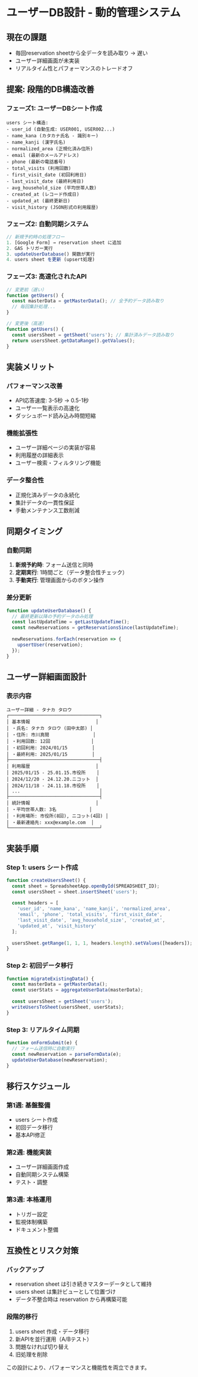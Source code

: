 # ユーザーDB設計 - 動的管理システム

## 現在の課題
- 毎回reservation sheetから全データを読み取り → 遅い
- ユーザー詳細画面が未実装
- リアルタイム性とパフォーマンスのトレードオフ

## 提案: 段階的DB構造改善

### フェーズ1: ユーザーDBシート作成
```
users シート構造:
- user_id (自動生成: USER001, USER002...)
- name_kana (カタカナ氏名 - 識別キー)
- name_kanji (漢字氏名)
- normalized_area (正規化済み住所)
- email (最新のメールアドレス)
- phone (最新の電話番号)
- total_visits (利用回数)
- first_visit_date (初回利用日)
- last_visit_date (最終利用日)
- avg_household_size (平均世帯人数)
- created_at (レコード作成日)
- updated_at (最終更新日)
- visit_history (JSON形式の利用履歴)
```

### フェーズ2: 自動同期システム
```javascript
// 新規予約時の処理フロー
1. [Google Form] → reservation sheet に追加
2. GAS トリガー実行
3. updateUserDatabase() 関数が実行
4. users sheet を更新 (upsert処理)
```

### フェーズ3: 高速化されたAPI
```javascript
// 変更前（遅い）
function getUsers() {
  const masterData = getMasterData(); // 全予約データ読み取り
  // 毎回集計処理...
}

// 変更後（高速）
function getUsers() {
  const usersSheet = getSheet('users'); // 集計済みデータ読み取り
  return usersSheet.getDataRange().getValues();
}
```

## 実装メリット

### パフォーマンス改善
- API応答速度: 3-5秒 → 0.5-1秒
- ユーザー一覧表示の高速化
- ダッシュボード読み込み時間短縮

### 機能拡張性
- ユーザー詳細ページの実装が容易
- 利用履歴の詳細表示
- ユーザー検索・フィルタリング機能

### データ整合性
- 正規化済みデータの永続化
- 集計データの一貫性保証
- 手動メンテナンス工数削減

## 同期タイミング

### 自動同期
1. **新規予約時**: フォーム送信と同時
2. **定期実行**: 1時間ごと（データ整合性チェック）
3. **手動実行**: 管理画面からのボタン操作

### 差分更新
```javascript
function updateUserDatabase() {
  // 最終更新以降の予約データのみ処理
  const lastUpdateTime = getLastUpdateTime();
  const newReservations = getReservationsSince(lastUpdateTime);
  
  newReservations.forEach(reservation => {
    upsertUser(reservation);
  });
}
```

## ユーザー詳細画面設計

### 表示内容
```
ユーザー詳細 - タナカ タロウ
┌─────────────────────────────────┐
│ 基本情報                        │
│ ・氏名: タナカ タロウ (田中太郎) │
│ ・住所: 市川真間                │
│ ・利用回数: 12回               │
│ ・初回利用: 2024/01/15         │
│ ・最終利用: 2025/01/15         │
├─────────────────────────────────┤
│ 利用履歴                        │
│ 2025/01/15 - 25.01.15.市役所    │
│ 2024/12/20 - 24.12.20.ニコット  │
│ 2024/11/18 - 24.11.18.市役所    │
│ ...                             │
├─────────────────────────────────┤
│ 統計情報                        │
│ ・平均世帯人数: 3名            │
│ ・利用場所: 市役所(8回), ニコット(4回) │
│ ・最新連絡先: xxx@example.com  │
└─────────────────────────────────┘
```

## 実装手順

### Step 1: users シート作成
```javascript
function createUsersSheet() {
  const sheet = SpreadsheetApp.openById(SPREADSHEET_ID);
  const usersSheet = sheet.insertSheet('users');
  
  const headers = [
    'user_id', 'name_kana', 'name_kanji', 'normalized_area',
    'email', 'phone', 'total_visits', 'first_visit_date',
    'last_visit_date', 'avg_household_size', 'created_at',
    'updated_at', 'visit_history'
  ];
  
  usersSheet.getRange(1, 1, 1, headers.length).setValues([headers]);
}
```

### Step 2: 初回データ移行
```javascript
function migrateExistingData() {
  const masterData = getMasterData();
  const userStats = aggregateUserData(masterData);
  
  const usersSheet = getSheet('users');
  writeUsersToSheet(usersSheet, userStats);
}
```

### Step 3: リアルタイム同期
```javascript
function onFormSubmit(e) {
  // フォーム送信時に自動実行
  const newReservation = parseFormData(e);
  updateUserDatabase(newReservation);
}
```

## 移行スケジュール

### 第1週: 基盤整備
- users シート作成
- 初回データ移行
- 基本API修正

### 第2週: 機能実装
- ユーザー詳細画面作成
- 自動同期システム構築
- テスト・調整

### 第3週: 本格運用
- トリガー設定
- 監視体制構築
- ドキュメント整備

## 互換性とリスク対策

### バックアップ
- reservation sheet は引き続きマスターデータとして維持
- users sheet は集計ビューとして位置づけ
- データ不整合時は reservation から再構築可能

### 段階的移行
1. users sheet 作成・データ移行
2. 新APIを並行運用（A/Bテスト）
3. 問題なければ切り替え
4. 旧処理を削除

この設計により、パフォーマンスと機能性を両立できます。